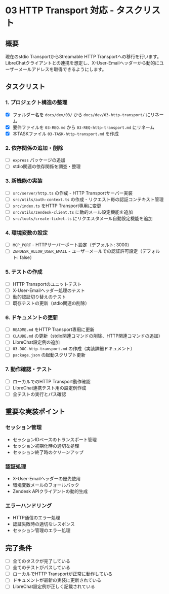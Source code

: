 # 03 HTTP Transport 対応 - タスクリスト

## 概要

現在のstdio TransportからStreamable HTTP Transportへの移行を行います。LibreChatクライアントとの連携を想定し、X-User-Emailヘッダーから動的にユーザーメールアドレスを取得できるようにします。

## タスクリスト

### 1. プロジェクト構造の整理
- [x] フォルダー名を `docs/dev/03/` から `docs/dev/03-http-transport/` にリネーム
- [x] 要件ファイルを `03-REQ.md` から `03-REQ-http-transport.md` にリネーム
- [x] 本TASKファイル `03-TASK-http-transport.md` を作成

### 2. 依存関係の追加・削除
- [ ] `express` パッケージの追加
- [ ] stdio関連の依存関係を調査・整理

### 3. 新機能の実装
- [ ] `src/server/http.ts` の作成 - HTTP Transportサーバー実装
- [ ] `src/utils/auth-context.ts` の作成 - リクエスト毎の認証コンテキスト管理
- [ ] `src/index.ts` をHTTP Transport専用に変更
- [ ] `src/utils/zendesk-client.ts` に動的メール設定機能を追加
- [ ] `src/tools/create-ticket.ts` にリクエスタメール自動設定機能を追加

### 4. 環境変数の設定
- [ ] `MCP_PORT` - HTTPサーバーポート設定（デフォルト: 3000）
- [ ] `ZENDESK_ALLOW_USER_EMAIL` - ユーザーメールでの認証許可設定（デフォルト: false）

### 5. テストの作成
- [ ] HTTP Transportのユニットテスト
- [ ] X-User-Emailヘッダー処理のテスト
- [ ] 動的認証切り替えのテスト
- [ ] 既存テストの更新（stdio関連の削除）

### 6. ドキュメントの更新
- [ ] `README.md` をHTTP Transport専用に更新
- [ ] `CLAUDE.md` の更新（stdio関連コマンドの削除、HTTP関連コマンドの追加）
- [ ] LibreChat設定例の追加
- [ ] `03-DOC-http-transport.md` の作成（実装詳細ドキュメント）
- [ ] `package.json` の起動スクリプト更新

### 7. 動作確認・テスト
- [ ] ローカルでのHTTP Transport動作確認
- [ ] LibreChat連携テスト用の設定例作成
- [ ] 全テストの実行とパス確認

## 重要な実装ポイント

### セッション管理
- セッションIDベースのトランスポート管理
- セッション初期化時の適切な処理
- セッション終了時のクリーンアップ

### 認証処理
- X-User-Emailヘッダーの優先使用
- 環境変数メールのフォールバック
- Zendesk APIクライアントの動的生成

### エラーハンドリング
- HTTP通信のエラー処理
- 認証失敗時の適切なレスポンス
- セッション管理のエラー処理

## 完了条件

- [ ] 全てのタスクが完了している
- [ ] 全てのテストがパスしている
- [ ] ローカルでHTTP Transportが正常に動作している
- [ ] ドキュメントが最新の実装に更新されている
- [ ] LibreChat設定例が正しく記載されている
